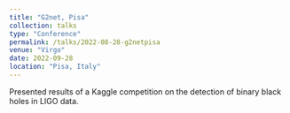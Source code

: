 ```yaml
---
title: "G2net, Pisa"
collection: talks
type: "Conference"
permalink: /talks/2022-08-28-g2netpisa
venue: "Virgo"
date: 2022-09-28
location: "Pisa, Italy"
---
```


Presented results of a Kaggle competition on the detection of binary black holes in LIGO data. 
